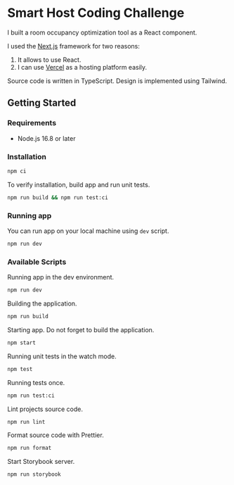 # Smart Host Coding Challenge

I built a room occupancy optimization tool as a React component.

I used the [Next.js](https://nextjs.org/) framework for two reasons:

1. It allows to use React.
2. I can use [Vercel](https://vercel.com/) as a hosting platform easily.

Source code is written in TypeScript.
Design is implemented using Tailwind.

## Getting Started

### Requirements

- Node.js 16.8 or later

### Installation

```sh
npm ci
```

To verify installation, build app and run unit tests.

```sh
npm run build && npm run test:ci
```

### Running app

You can run app on your local machine using `dev` script.

```sh
npm run dev
```

### Available Scripts

Running app in the dev environment.
```sh
npm run dev
```

Building the application.

```sh
npm run build
```

Starting app.
Do not forget to build the application.

```sh
npm start
```

Running unit tests in the watch mode.

```sh
npm test
```

Running tests once.

```sh
npm run test:ci
```

Lint projects source code.

```sh
npm run lint
```

Format source code with Prettier.

```sh
npm run format
```

Start Storybook server.

```sh
npm run storybook
```
